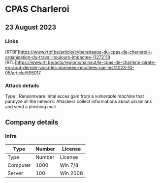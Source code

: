 # CPAS Charleroi

## 23 August 2023
### Links
[RTBF]https://www.rtbf.be/article/cyberattaque-du-cpas-de-charleroi-l-organisation-du-travail-toujours-impactee-11272118
[RTL]https://www.rtl.be/actu/regions/hainaut/le-cpas-de-charleroi-pirate-en-aout-dernier-voici-les-donnees-recoltees-par-les/2023-10-05/article/595017

### Attack details
Type : Ransomware
Inital acces gain from a *vulnerable machine* that paralyze all the network. Attackers collect informations about ukrainians and send a phishing mail  


## Company details
### Infra 
| Type | Number | License |
| ----------- | ----------- | ----------- |
| Type | Number | License |
| Computer | 1000 | Win 7/8 |
| Server | 100 | Win 2008 |
